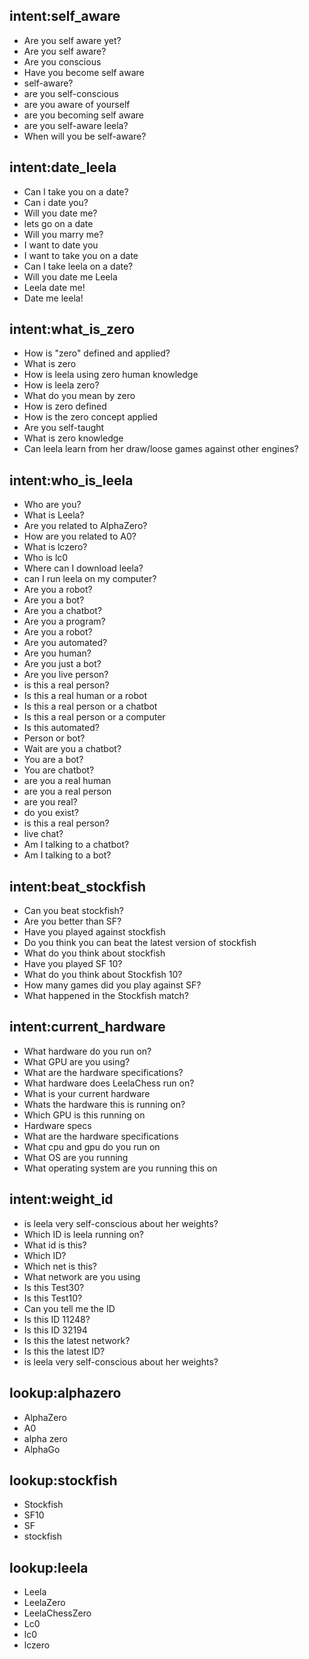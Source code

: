 ## intent:self_aware
- Are you self aware yet?
- Are you self aware?
- Are you conscious
- Have you become self aware
- self-aware?
- are you self-conscious
- are you aware of yourself
- are you becoming self aware
- are you self-aware leela?
- When will you be self-aware?

## intent:date_leela
- Can I take you on a date?
- Can i date you?
- Will you date me?
- lets go on a date
- Will you marry me?
- I want to date you
- I want to take you on a date
- Can I take leela on a date?
- Will you date me Leela
- Leela date me!
- Date me leela!

## intent:what_is_zero
- How is "zero" defined and applied?
- What is zero
- How is leela using zero human knowledge
- How is leela zero?
- What do you mean by zero
- How is zero defined
- How is the zero concept applied
- Are you self-taught
- What is zero knowledge
- Can leela learn from her draw/loose games against other engines?

## intent:who_is_leela
- Who are you?
- What is Leela?
- Are you related to AlphaZero?
- How are you related to A0?
- What is lczero?
- Who is lc0
- Where can I download leela?
- can I run leela on my computer?
- Are you a robot?
- Are you a bot?
- Are you a chatbot?
- Are you a program?
- Are you a robot?
- Are you automated?
- Are you human?
- Are you just a bot?
- Are you live person?
- is this a real person?
- Is this a real human or a robot
- Is this a real person or a chatbot
- Is this a real person or a computer
- Is this automated?
- Person or bot?
- Wait are you a chatbot?
- You are a bot?
- You are chatbot?
- are you a real human
- are you a real person
- are you real?
- do you exist?
- is this a real person?
- live chat?
- Am I talking to a chatbot?
- Am I talking to a bot?


## intent:beat_stockfish
- Can you beat stockfish?
- Are you better than SF?
- Have you played against stockfish
- Do you think you can beat the latest version of stockfish
- What do you think about stockfish
- Have you played SF 10?
- What do you think about Stockfish 10?
- How many games did you play against SF?
- What happened in the Stockfish match?


## intent:current_hardware
- What hardware do you run on?
- What GPU are you using?
- What are the hardware specifications?
- What hardware does LeelaChess run on?
- What is your current hardware
- Whats the hardware this is running on?
- Which GPU is this running on
- Hardware specs
- What are the hardware specifications
- What cpu and gpu do you run on
- What OS are you running
- What operating system are you running this on

## intent:weight_id
- is leela very self-conscious about her weights?
- Which ID is leela running on?
- What id is this?
- Which ID?
- Which net is this?
- What network are you using
- Is this Test30?
- Is this Test10?
- Can you tell me the ID
- Is this ID 11248?
- Is this ID 32194
- Is this the latest network?
- Is this the latest ID?
- is leela very self-conscious about her weights?


## lookup:alphazero
- AlphaZero
- A0
- alpha zero
- AlphaGo

## lookup:stockfish
- Stockfish
- SF10
- SF
- stockfish

## lookup:leela
- Leela
- LeelaZero
- LeelaChessZero
- Lc0
- lc0
- lczero
